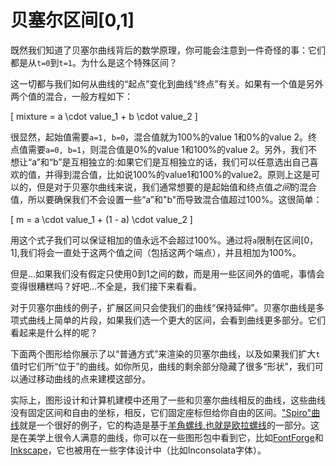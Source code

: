# 贝塞尔区间[0,1]

既然我们知道了贝塞尔曲线背后的数学原理，你可能会注意到一件奇怪的事：它们都是从`t=0`到`t=1`。为什么是这个特殊区间？

这一切都与我们如何从曲线的“起点”变化到曲线“终点”有关。如果有一个值是另外两个值的混合，一般方程如下：

\[
  mixture = a \cdot value_1 + b \cdot value_2
\]

很显然，起始值需要`a=1, b=0`，混合值就为100%的value 1和0%的value 2。终点值需要`a=0, b=1`，则混合值是0%的value 1和100%的value 2。另外，我们不想让“a”和“b”是互相独立的:如果它们是互相独立的话，我们可以任意选出自己喜欢的值，并得到混合值，比如说100%的value1和100%的value2。原则上这是可以的，但是对于贝塞尔曲线来说，我们通常想要的是起始值和终点值*之间*的混合值，所以要确保我们不会设置一些“a”和"b"而导致混合值超过100%。这很简单：

\[
  m = a \cdot value_1 + (1 - a) \cdot value_2
\]

用这个式子我们可以保证相加的值永远不会超过100%。通过将`a`限制在区间[0，1],我们将会一直处于这两个值之间（包括这两个端点），并且相加为100%。

但是...如果我们没有假定只使用0到1之间的数，而是用一些区间外的值呢，事情会变得很糟糕吗？好吧...不全是，我们接下来看看。

对于贝塞尔曲线的例子，扩展区间只会使我们的曲线“保持延伸”。贝塞尔曲线是多项式曲线上简单的片段，如果我们选一个更大的区间，会看到曲线更多部分。它们看起来是什么样的呢？

下面两个图形给你展示了以“普通方式”来渲染的贝塞尔曲线，以及如果我们扩大`t`值时它们所“位于”的曲线。如你所见，曲线的剩余部分隐藏了很多“形状”，我们可以通过移动曲线的点来建模这部分。

<div class="figure">
<graphics-element title="二次无限区间贝塞尔曲线" src="./extended.js" data-type="quadratic"></graphics-element>
<graphics-element title="三次无限区间贝塞尔曲线" src="./extended.js" data-type="cubic"></graphics-element>
</div>

实际上，图形设计和计算机建模中还用了一些和贝塞尔曲线相反的曲线，这些曲线没有固定区间和自由的坐标，相反，它们固定座标但给你自由的区间。["Spiro"曲线](http://levien.com/phd/phd.html)就是一个很好的例子，它的构造是基于[羊角螺线,也就是欧拉螺线](https://zh.wikipedia.org/wiki/%E7%BE%8A%E8%A7%92%E8%9E%BA%E7%BA%BF)的一部分。这是在美学上很令人满意的曲线，你可以在一些图形包中看到它，比如[FontForge](https://fontforge.github.io)和[Inkscape](https://inkscape.org)，它也被用在一些字体设计中（比如Inconsolata字体）。

